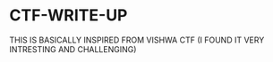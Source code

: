 # CTF-WRITE-UP
THIS IS BASICALLY INSPIRED FROM VISHWA CTF (I FOUND IT VERY INTRESTING AND CHALLENGING) 

